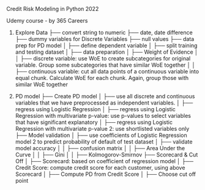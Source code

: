 Credit Risk Modeling in Python 2022

Udemy course - by 365 Careers

1. Explore Data
├── convert string to numeric
├── date, date difference
├── dummy variables for Discrete Variables
├── null values
├── data prep for PD model
│   ├── define dependent variable 
│   ├── split training and testing dataset
│   ├── data preparation
│   ├── Weight of Evidence
│   │   ├── discrete variable: use WoE to create subcategories for original variable. Group some subcategories that have similar WoE together 
│   │   ├── continuous variable: cut all data points of a continuous variable into equal chunk. Calculate WoE for each chunk. Again, group those with similar WoE together

2. PD model
├── Create PD model
│   ├── use all discrete and continuous variables that we have preprocessed as independent variables. 
│   ├── regress using Logistic Regression
│   ├── regress using Logistic Regression with multivariate p-value: use p-values to select variables that have significant explanatory
│   ├── regress using Logistic Regression with multivariate p-value 2: use shortlisted variables only
├── Model validation
│   ├── use coefficients of Logistic Regression model 2 to predict probability of default of test dataset
│   ├── validate model accuracy
│   │   ├── confusion matrix
│   │   ├── Area Under the Curve
│   │   ├── Gini
│   │   ├── Kolmogorov-Smirnov
├── Scorecard & Cut Off
│   ├── Scorecard: based on coefficient of regression model 
│   ├── Credit Score: compute credit score for each customer, using above Scorecard
│   ├── Compute PD from Credit Score
│   ├── Choose cut off point


